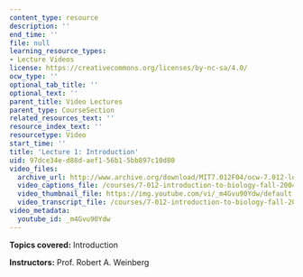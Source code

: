 ```yaml
---
content_type: resource
description: ''
end_time: ''
file: null
learning_resource_types:
- Lecture Videos
license: https://creativecommons.org/licenses/by-nc-sa/4.0/
ocw_type: ''
optional_tab_title: ''
optional_text: ''
parent_title: Video Lectures
parent_type: CourseSection
related_resources_text: ''
resource_index_text: ''
resourcetype: Video
start_time: ''
title: 'Lecture 1: Introduction'
uid: 97dce34e-d88d-aef1-56b1-5bb897c10d80
video_files:
  archive_url: http://www.archive.org/download/MIT7.012F04/ocw-7.012-lec1-08sep2004-220k.mp4
  video_captions_file: /courses/7-012-introduction-to-biology-fall-2004/931e32eb3c9e5d5d9b59728b8d9cc2d4_m4Gvu90Ydw.vtt
  video_thumbnail_file: https://img.youtube.com/vi/_m4Gvu90Ydw/default.jpg
  video_transcript_file: /courses/7-012-introduction-to-biology-fall-2004/af3a5759fd3e1554442f825339d1fa0a_m4Gvu90Ydw.pdf
video_metadata:
  youtube_id: _m4Gvu90Ydw
---
```


**Topics covered:** Introduction

**Instructors:** Prof. Robert A. Weinberg

